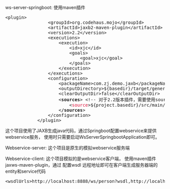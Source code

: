 ws-server-springboot: 
使用maven插件
<pre>
&lt;plugin>
                &lt;groupId>org.codehaus.mojo&lt;/groupId>
                &lt;artifactId>jaxb2-maven-plugin&lt;/artifactId&gt;
                &lt;version>2.2&lt;/version&gt;
                &lt;executions&gt;
                    &lt;execution&gt;
                        &lt;id>xjc&lt;/id&gt;
                        &lt;goals>
                            &lt;goal>xjc&lt;/goal&gt;
                        &lt;/goals>
                    &lt;/execution>
                &lt;/executions>
                &lt;configuration>
                    &lt;packageName>com.zj.demo.jaxb&lt;/packageName>
                    &lt;outputDirectory>${basedir}/target/generated-sources/jaxb&lt;/outputDirectory&gt;
                    &lt;clearOutputDir>false&lt;/clearOutputDir>
                    &lt;<strong>sources</strong>&gt; &lt;!-- 对于2.2版本插件，需要使用sources标签来指定xsd所在的位置 -->
                        &lt;<font color="#DC143C">source</font>&gt;${project.basedir}/src/main/resources/xsd/**&lt;/source>**
                    &lt;<strong>/sources</strong>&gt;
                &lt;/configuration&gt;
            &lt;/plugin&gt;
</pre>
这个项目使用了JAXB生成java代码，通过Springboot配置webservice来提供webservice服务，
使用时只需要启动WsServerSpringbootApplication即可。

Webservice-server:
这个项目是原生的模拟webservice服务端

Webservice-client:
这个项目模拟的是webservice客户端， 使用maven插件jaxws-maven-plugin，通过
配置wsdl 远程地址即可在客户端生成服务器端的entity和service代码
<pre>
&lt;wsdlUrls&gt;http://localhost:8888/ws/person?wsdl,http://localhost:8080/ws/students.wsdl&lt;/wsdlUrls&gt;    
</pre>
